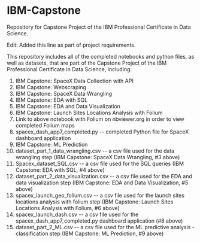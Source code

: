 # IBM-Capstone
Repository for Capstone Project of the IBM Professional Certificate in Data Science.

Edit: Added this line as part of project requirements.

This repository includes all of the completed notebooks and python files, as well as datasets, that are part of the Capstone Project of the IBM Professional Certificate in Data Science, including:

1. IBM Capstone: SpaceX Data Collection with API
2. IBM Capstone: Webscraping
3. IBM Capstone: SpaceX Data Wrangling
4. IBM Capstone: EDA with SQL
5. IBM Capstone: EDA and Data Visualization
6. IBM Capstone: Launch Sites Locations Analysis with Folium
7. Link to above notebook with Folium on nbviewer.org in order to view completed Folium maps
8. spacex_dash_app7_completed.py -- completed Python file for SpaceX dashboard application
9. IBM Capstone: ML Prediction
10. dataset_part_1_data_wrangling.csv -- a csv file used for the data wrangling step (IBM Capstone: SpaceX Data Wrangling, #3 above)
11. Spacex_dataset_SQL.csv -- a csv file used for the SQL queries (IBM Capstone: EDA with SQL, #4 above)
12. dataset_part_2_data_visualization.csv -- a csv file used for the EDA and data visualization step (IBM Capstone: EDA and Data Visualization, #5 above)
13. spacex_launch_geo_folium.csv -- a csv file used for the launch sites locations analysis with folium step (IBM Capstone: Launch Sites Locations Analysis with Folium, #6 above)
14. spacex_launch_dash.csv -- a csv file used for the spacex_dash_app7_completed.py dashboard application (#8 above)
15. dataset_part_2_ML.csv -- a csv file used for the ML predictive analysis - classification step (IBM Capstone: ML Prediction, #9 above)
